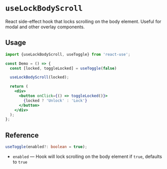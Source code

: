 # `useLockBodyScroll`

React side-effect hook that locks scrolling on the body element. Useful for modal and other overlay components.

## Usage

```jsx
import {useLockBodyScroll, useToggle} from 'react-use';

const Demo = () => {
  const [locked, toggleLocked] = useToggle(false)

  useLockBodyScroll(locked);

  return (
    <div>
      <button onClick={() => toggleLocked()}>
        {locked ? 'Unlock' : 'Lock'}
      </button>
    </div>
  );
};
```

## Reference

```ts
useToggle(enabled?: boolean = true);
```

- `enabled` &mdash; Hook will lock scrolling on the body element if `true`, defaults to `true`
